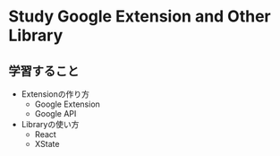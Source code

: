 # Study Google Extension and Other Library

## 学習すること
- Extensionの作り方
  - Google Extension
  - Google API
- Libraryの使い方
  - React
  - XState